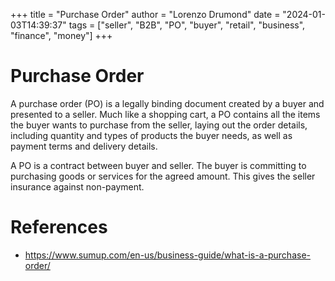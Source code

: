 +++
title = "Purchase Order"
author = "Lorenzo Drumond"
date = "2024-01-03T14:39:37"
tags = ["seller",  "B2B",  "PO",  "buyer",  "retail",  "business",  "finance",  "money"]
+++


# Purchase Order
A purchase order (PO) is a legally binding document created by a buyer and
presented to a seller. Much like a shopping cart, a PO contains all the items
the buyer wants to purchase from the seller, laying out the order details,
including quantity and types of products the buyer needs, as well as payment
terms and delivery details.

A PO is a contract between buyer and seller. The buyer is committing to
purchasing goods or services for the agreed amount. This gives the seller
insurance against non-payment.

# References
- https://www.sumup.com/en-us/business-guide/what-is-a-purchase-order/
